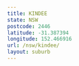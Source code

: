 ```yaml
---
title: KINDEE
state: NSW
postcode: 2446
latitude: -31.387394
longitude: 152.466916
url: /nsw/kindee/
layout: suburb
---
```

